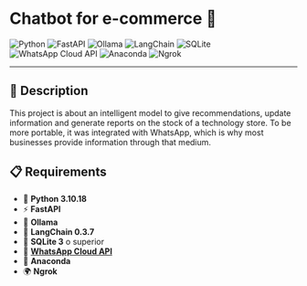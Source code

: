 # Chatbot for e-commerce 🤖

![Python](https://img.shields.io/badge/Python-3776AB?style=for-the-badge&logo=python&logoColor=white)
![FastAPI](https://img.shields.io/badge/FastAPI-009688?style=for-the-badge&logo=fastapi&logoColor=white)
![Ollama](https://img.shields.io/badge/Ollama-000000?style=for-the-badge&logo=ollama&logoColor=white)
![LangChain](https://img.shields.io/badge/LangChain-121212?style=for-the-badge&logo=langchain&logoColor=white)
![SQLite](https://img.shields.io/badge/SQLite-07405E?style=for-the-badge&logo=sqlite&logoColor=white)
![WhatsApp Cloud API](https://img.shields.io/badge/WhatsApp%20Cloud%20API-25D366?style=for-the-badge&logo=whatsapp&logoColor=white)
![Anaconda](https://img.shields.io/badge/Anaconda-44A833?style=for-the-badge&logo=anaconda&logoColor=white)
![Ngrok](https://img.shields.io/badge/Ngrok-1F1E37?style=for-the-badge&logo=ngrok&logoColor=white)

--- 

## 📝 Description

This project is about an intelligent model to give recommendations, update information and generate reports on the stock of a technology store. To be more portable, it was integrated with WhatsApp, which is why most businesses provide information through that medium.

## 📋 Requirements

- 🐍 **Python 3.10.18**
- ⚡ **FastAPI**
- 🧠 **Ollama**
- 🔗 **LangChain 0.3.7**
- 💾 **SQLite 3** o superior
- 📱 **[WhatsApp Cloud API](https://developers.facebook.com/products/whatsapp/)**
- 🐊 **Anaconda**
- 🌍 **Ngrok**
